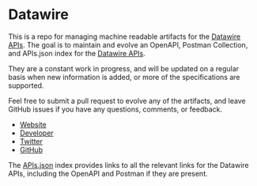 # DatawireThis is a repo for managing machine readable artifacts for the [Datawire APIs](https://www.datawire.io/). The goal is to maintain and evolve an OpenAPI, Postman Collection, and APIs.json index for the [Datawire APIs](https://www.datawire.io/).They are a constant work in progress, and will be updated on a regular basis when new information is added, or more of the specifications are supported.Feel free to submit a pull request to evolve any of the artifacts, and leave GitHub issues if you have any questions, comments, or feedback.- [Website](https://www.datawire.io/)- [Developer](https://www.datawire.io/)- [Twitter](https://twitter.com/datawireio)- [GitHub](https://github.com/datawire)The [APIs.json](https://github.com/api-evangelist/datawire/blob/master/apis.json) index provides links to all the relevant links for the Datawire APIs, including the OpenAPI and Postman if they are present.